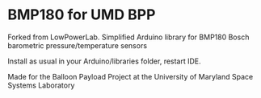 BMP180 for UMD BPP
======
Forked from LowPowerLab.
Simplified Arduino library for BMP180 Bosch barometric pressure/temperature sensors

Install as usual in your Arduino/libraries folder, restart IDE.

Made for the Balloon Payload Project at the University of Maryland Space Systems Laboratory
